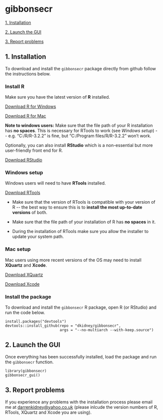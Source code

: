
gibbonsecr
===========

<a href="#installation">1. Installation</a>

<a href="#launch">2. Launch the GUI</a>

<a href="#problems">3. Report problems</a>

<a name="installation"></a>

## 1. Installation

To download and install the `gibbonsecr` package directly from github follow the instructions below.

### Install R

Make sure you have the latest version of **R** installed. 

[Download R for Windows](https://cran.r-project.org/bin/windows/base/)

[Download R for Mac](https://cran.r-project.org/bin/macosx/)

**Note to windows users:** Make sure that the file path of your R installation has **no spaces**. This is necessary for RTools to work (see *Windows setup*) -- e.g. “C:/R/R-3.2.2” is fine, but “C:/Program files/R/R-3.2.2” won’t work.

Optionally, you can also install **RStudio** which is a non-essential but more user-friendly front end for R.

[Download RStudio](https://www.rstudio.com/products/rstudio/download/)

### Windows setup

Windows users will need to have **RTools** installed.

[Download RTools](https://cran.r-project.org/bin/windows/Rtools/)

* Make sure that the version of RTools is compatible with your version of R -- the best way to ensure this is to **install the most up-to-date versions** of both.

* Make sure that the file path of your installation of R has **no spaces** in it.

* During the installation of RTools make sure you allow the installer to update your system path.

### Mac setup

Mac users using more recent versions of the OS may need to install **XQuartz** and **Xcode**.

[Download XQuartz](http://xquartz.macosforge.org/landing/)

[Download Xcode](https://developer.apple.com/xcode/downloads/)

### Install the package

To download and install the `gibbonsecr` R package, open R (or RStudio) and run the code below.

```{r}
install.packages("devtools")
devtools::install_github(repo = "dkidney/gibbonsecr", 
                         args = "--no-multiarch --with-keep.source")
```

<a name="launch"></a>

## 2. Launch the GUI

Once everything has been successfully installed, load the package and run the `gibbonsecr` function.

```{r}
library(gibbonsecr)
gibbonsecr_gui()
```

<a name="problems"></a>

## 3. Report problems

If you experience any problems with the installation process please email me at darrenkidney@yahoo.co.uk (please inlcude the version numbers of R, RTools, XQuartz and Xcode you are using).  


